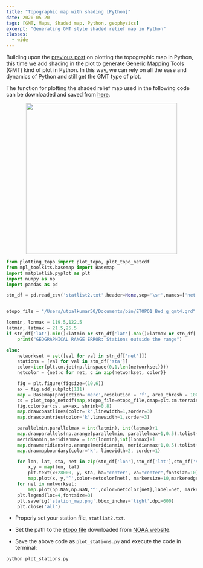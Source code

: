 ```yaml
---
title: "Topographic map with shading [Python]"
date: 2020-05-20
tags: [GMT, Maps, Shaded map, Python, geophysics]
excerpt: "Generating GMT style shaded relief map in Python"
classes:
  - wide
---
```

Building upon the [previous post](https://www.earthinversion.com/station_map_python/) on plotting the topographic map in Python, this time we add shading in the plot to generate Generic Mapping Tools (GMT) kind of plot in Python. In this way, we can rely on all the ease and dynamics of Python and still get the GMT type of plot.


The function for plotting the shaded relief map used in the following code can be downloaded and saved from [here](https://github.com/earthinversion/plotting_topographic_maps_in_python/blob/master/plotting_topo.py).


<p align="center">
  <img width="400" src="{{ site.url }}{{ site.baseurl }}/images/station_map.png">
 </p>


```python
from plotting_topo import plot_topo, plot_topo_netcdf
from mpl_toolkits.basemap import Basemap
import matplotlib.pyplot as plt
import numpy as np
import pandas as pd

stn_df = pd.read_csv('statlist2.txt',header=None,sep='\s+',names=['net','sta','lat','lon','ele'])


etopo_file = "/Users/utpalkumar50/Documents/bin/ETOPO1_Bed_g_gmt4.grd"

lonmin, lonmax = 119.5,122.5
latmin, latmax = 21.5,25.5
if stn_df['lat'].min()<latmin or stn_df['lat'].max()>latmax or stn_df['lon'].min()<lonmin or stn_df['lon'].max()>lonmax:
    print("GEOGRAPHICAL RANGE ERROR: Stations outside the range")

else:
    networkset = set([val for val in stn_df['net']])
    stations = [val for val in stn_df['sta']]
    color=iter(plt.cm.jet(np.linspace(0,1,len(networkset))))
    netcolor = {net:c for net, c in zip(networkset, color)}

    fig = plt.figure(figsize=(10,6))
    ax = fig.add_subplot(111)
    map = Basemap(projection='merc',resolution = 'f', area_thresh = 10000., llcrnrlon=lonmin, llcrnrlat=latmin,urcrnrlon=lonmax, urcrnrlat=latmax)
    cs = plot_topo_netcdf(map,etopo_file=etopo_file,cmap=plt.cm.terrain,lonextent=(lonmin, lonmax),latextent=(latmin, latmax),zorder=2)
    fig.colorbar(cs, ax=ax, shrink=0.8)
    map.drawcoastlines(color='k',linewidth=1,zorder=3)
    map.drawcountries(color='k',linewidth=1,zorder=3)

    parallelmin,parallelmax = int(latmin), int(latmax)+1
    map.drawparallels(np.arange(parallelmin, parallelmax+1,0.5).tolist(),labels=[1,0,0,0],linewidth=0,fontsize=6)
    meridianmin,meridianmax = int(lonmin),int(lonmax)+1
    map.drawmeridians(np.arange(meridianmin, meridianmax+1,0.5).tolist(),labels=[0,0,0,1],linewidth=0,fontsize=6)
    map.drawmapboundary(color='k', linewidth=2, zorder=1)

    for lon, lat, sta, net in zip(stn_df['lon'],stn_df['lat'],stn_df['sta'],stn_df['net']):
        x,y = map(lon, lat)
        plt.text(x+28000, y, sta, ha="center", va="center",fontsize=10)
        map.plot(x, y,'^',color=netcolor[net], markersize=10,markeredgecolor='k',linewidth=0.1,markeredgewidth=0.1,zorder=3)
    for net in networkset:
        map.plot(np.NaN,np.NaN,'^',color=netcolor[net],label=net, markersize=10,markeredgecolor='k',linewidth=0.1,markeredgewidth=0.1)
    plt.legend(loc=4,fontsize=8)
    plt.savefig('station_map.png',bbox_inches='tight',dpi=600)
    plt.close('all')
```

- Properly set your station file, `statlist2.txt`.
- Set the path to the [etopo file](https://www.ngdc.noaa.gov/mgg/global/relief/ETOPO1/data/bedrock/grid_registered/netcdf/ETOPO1_Bed_g_gmt4.grd.gz) downloaded from [NOAA website](https://www.ngdc.noaa.gov/mgg/global/).

- Save the above code as `plot_stations.py` and execute the code in terminal:

```
python plot_stations.py
```